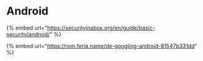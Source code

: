 # Android

{% embed url="https://securityinabox.org/en/guide/basic-security/android/" %}

{% embed url="https://rom.feria.name/de-googling-android-81547b331dd" %}



